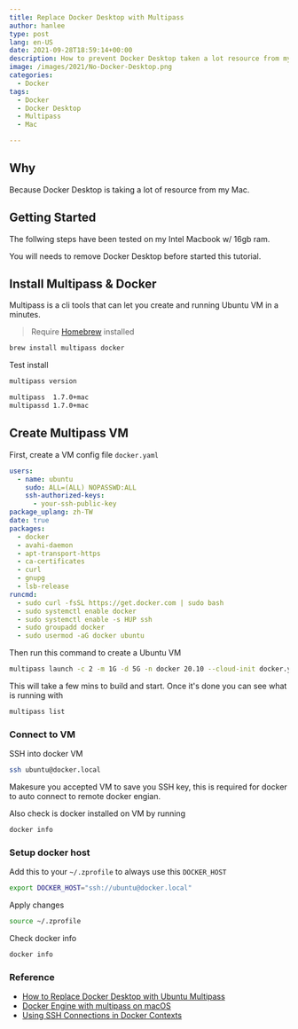 ```yaml
---
title: Replace Docker Desktop with Multipass
author: hanlee
type: post
lang: en-US
date: 2021-09-28T18:59:14+00:00
description: How to prevent Docker Desktop taken a lot resource from my Mac.
image: /images/2021/No-Docker-Desktop.png
categories:
  - Docker
tags:
  - Docker
  - Docker Desktop
  - Multipass
  - Mac

---
```


## Why

Because Docker Desktop is taking a lot of resource from my Mac.

## Getting Started

The follwing steps have been tested on my Intel Macbook w/ 16gb ram.

You will needs to remove Docker Desktop before started this tutorial.

## Install Multipass & Docker

Multipass is a cli tools that can let you create and running Ubuntu VM in a minutes.

> Require [Homebrew](https://brew.sh/) installed

```bash
brew install multipass docker
```

Test install

```bash
multipass version

multipass  1.7.0+mac
multipassd 1.7.0+mac
```

## Create Multipass VM

First, create a VM config file `docker.yaml`

```yaml docker.yaml
users:
  - name: ubuntu
    sudo: ALL=(ALL) NOPASSWD:ALL
    ssh-authorized-keys:
      - your-ssh-public-key
package_uplang: zh-TW
date: true
packages:
  - docker
  - avahi-daemon
  - apt-transport-https
  - ca-certificates
  - curl
  - gnupg
  - lsb-release
runcmd:
  - sudo curl -fsSL https://get.docker.com | sudo bash
  - sudo systemctl enable docker
  - sudo systemctl enable -s HUP ssh
  - sudo groupadd docker
  - sudo usermod -aG docker ubuntu
```

Then run this command to create a Ubuntu VM

```bash
multipass launch -c 2 -m 1G -d 5G -n docker 20.10 --cloud-init docker.yaml
```

This will take a few mins to build and start. Once it's done you can see what is running with

```bash
multipass list
```

### Connect to VM

SSH into docker VM

```bash
ssh ubuntu@docker.local
```

Makesure you accepted VM to save you SSH key, this is required for docker to auto connect to remote docker engian.

Also check is docker installed on VM by running

```bash
docker info
```

### Setup docker host

Add this to your `~/.zprofile` to always use this `DOCKER_HOST`

```bash
export DOCKER_HOST="ssh://ubuntu@docker.local"
```

Apply changes

```bash
source ~/.zprofile
```

Check docker info

```bash
docker info
```

### Reference

- [How to Replace Docker Desktop with Ubuntu Multipass](https://www.jimhribar.com/replace-docker-desktop-with-ubuntu-multipass/)
- [Docker Engine with multipass on macOS](https://medium.com/@gourneau/docker-engine-with-multipass-on-macos-9d22b8ade35c)
- [Using SSH Connections in Docker Contexts](https://blog.mikesir87.io/2019/08/using-ssh-connections-in-docker-contexts/)
